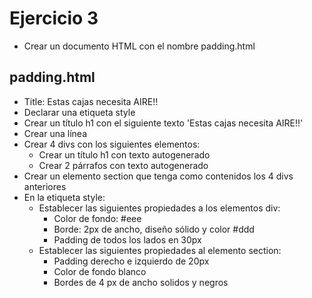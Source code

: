 # Ejercicio 3

* Crear un documento HTML con el nombre padding.html

## padding.html
* Title: Estas cajas necesita AIRE!!
* Declarar una etiqueta style
* Crear un título h1 con el siguiente texto 'Estas cajas necesita AIRE!!'
* Crear una línea
* Crear 4 divs con los siguientes elementos:
  * Crear un título h1 con texto autogenerado
  * Crear 2 párrafos con texto autogenerado
* Crear un elemento section que tenga como contenidos los 4 divs anteriores
* En la etiqueta style:
  * Establecer las siguientes propiedades a los elementos div:
    * Color de fondo: #eee
    * Borde: 2px de ancho, diseño sólido y color #ddd
    * Padding de todos los lados en 30px
  * Establecer las siguientes propiedades al elemento section:
    * Padding derecho e izquierdo de 20px
    * Color de fondo blanco
    * Bordes de 4 px de ancho solidos y negros
